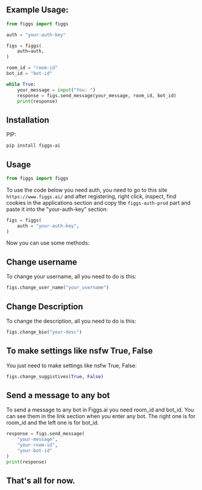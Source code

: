 ## Example Usage:

```python
from figgs import figgs

auth = "your-auth-key"

figs = figgs(
    auth=auth,
)

room_id = "room-id"
bot_id = "bot-id"

while True:
    your_message = input("You: ")
    response = figs.send_message(your_message, room_id, bot_id)
    print(response)
```

## Installation

PIP:

```bash
pip install figgs-ai
```

## Usage

```python
from figgs import figgs
```

To use the code below you need auth, you need to go to this site `https://www.figgs.ai/` and after registering, right click, inspect, find cookies in the applications section and copy the `figgs-auth-prod` part and paste it into the "your-auth-key" section:

```python
figs = figgs(
    auth = "your-auth-key",
)
```

Now you can use some methods:

## Change username

To change your username, all you need to do is this:

```python
figs.change_user_name("your_username")
```

## Change Description

To change the description, all you need to do is this:

```python
figs.change_bio("your-desc")
```

## To make settings like nsfw True, False

You just need to make settings like nsfw True, False:

```python
figs.change_suggistives(True, False)
```

## Send a message to any bot


To send a message to any bot in Figgs.ai you need room_id and bot_id. You can see them in the link section when you enter any bot. The right one is for room_id and the left one is for bot_id.

```python
response = figs.send_message(
    "your-message",
    "your-room-id",
    "your-bot-id"
)
print(response)
```

## That's all for now.
